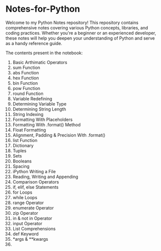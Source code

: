 # Notes-for-Python

Welcome to my Python Notes repository! This repository contains comprehensive notes covering various Python concepts, libraries, and coding practices. Whether you're a beginner or an experienced developer, these notes will help you deepen your understanding of Python and serve as a handy reference guide.

The contents present in the notebook:
  1. Basic Arthimatic Operators  
  2. sum Function
  3. abs Function
  4. hex Function
  5. bin Function
  6. pow Function
  7. round Function
  8. Variable Redefining
  9. Determining Variable Type
  10. Determining String Length
  11. String Indexing
  12. Formatting With Placeholders
  13. Formatting With .format() Method
  14. Float Formatting
  15. Alignment, Padding & Precision With .format()
  16. list Function
  17. Dictionary
  18. Tuples
  19. Sets
  20. Booleans
  21. Spacing
  22. iPython Writing a File
  23. Reading, Writing and Appending
  24. Comparison Operators
  25. if, elif, else Statements
  26. for Loops
  27. while Loops
  28. range Operator
  29. enumerate Operator
  30. zip Operator
  31. in & not in Operator
  32. input Operator
  33. List Comprehensions
  34. def Keyword
  35. *args & **kwargs
  36.  
